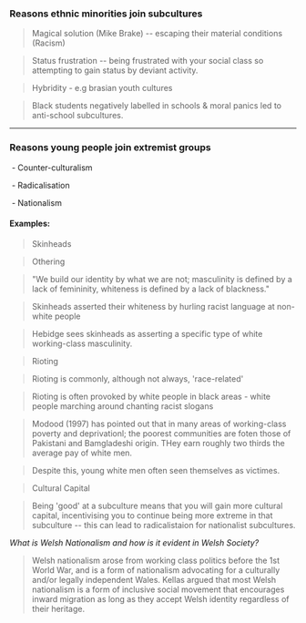 

### Reasons ethnic minorities join subcultures

> Magical solution (Mike Brake) -- escaping their material conditions (Racism)

  

> Status frustration -- being frustrated with your social class so attempting to gain status by deviant activity.

  

> Hybridity - e.g brasian youth cultures

  

> Black students negatively labelled in schools & moral panics led to anti-school subcultures.

---

  

### Reasons young people join extremist groups

 - Counter-culturalism

 - Radicalisation

 - Nationalism 

  

#### Examples:

> Skinheads

  
  
  
  
  

> Othering

> "We build our identity by what we are not; masculinity is defined by a lack of femininity, whiteness is defined by a lack of blackness."

> Skinheads asserted their whiteness by hurling racist language at non-white people

> Hebidge sees skinheads as asserting a specific type of white working-class masculinity.

  

> Rioting

> Rioting is commonly, although not always, 'race-related'

> Rioting is often provoked by white people in black areas - white people marching around chanting racist slogans

> Modood (1997) has pointed out that in many areas of working-class poverty and deprivationl; the poorest communities are foten those of Pakistani and Bamgladeshi origin. THey earn roughly two thirds the average pay of white men.

> Despite this, young white men often seen themselves as victimes.

  

> Cultural Capital

> Being 'good' at a subculture means that you will gain more cultural capital, incentivising you to continue being more extreme in that subculture -- this can lead to radicalistaion for nationalist subcultures.

  

*What is Welsh Nationalism and how is it evident in Welsh Society?*

> Welsh nationalism arose from working class politics before the 1st World War, and is a form of nationalism advocating for a culturally and/or legally independent Wales. Kellas argued that most Welsh nationalism is a form of inclusive social movement that encourages inward migration as long as they accept Welsh identity regardless of their heritage.